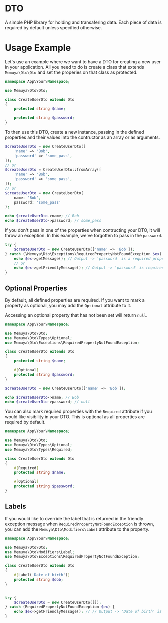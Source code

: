 # DTO

A simple PHP library for holding and transafering data. Each piece of data is required by default unless specified otherwise.

# Usage Example
Let's use an example where we want to have a DTO for creating a new user in your application. All you need to do is create a class that extends `Memuya\Dto\Dto` and set the properies on that class as protected.
```php
namespace App\Your\Namespace;

use Memuya\Dto\Dto;

class CreateUserDto extends Dto
{
    protected string $name;

    protected string $password;
}
```
To then use this DTO, create a new instance, passing in the defined properties and their values into the contructor as an array or as arguments.

```php
$createUserDto = new CreateUserDto([
    'name' => 'Bob',
    'password' => 'some_pass',
]);
// or
$createUserDto = CreateUserDto::fromArray([
    'name' => 'Bob',
    'password' => 'some_pass',
]);
// or
$createUserDto = new CreateUserDto(
    name: 'Bob',
    password: 'some_pass'
);

echo $createUserDto->name; // Bob
echo $createUserDto->password; // some_pass
```

If you don't pass in one of the properties when contructing your DTO, it will throw an exception. In this example, we've forgotten to pass in the `password`.
```php
try {
    $createUserDto = new CreateUserDto(['name' => 'Bob']);
} catch (\Memuya\Dto\Exceptions\RequiredPropertyNotFoundException $ex) {
    echo $ex->getMessage(); // Output -> 'password' is a required property on \App\Your\Namespace\CreateUserDto.
    // or
    echo $ex->getFriendlyMessage(); // Output -> 'password' is required.
}
```

## Optional Properties
By default, all defined properties are required. If you want to mark a property as optional, you may add the `Optional` attribute to it.

Accessing an optional property that has not been set will return `null`.
```php
namespace App\Your\Namespace;

use Memuya\Dto\Dto;
use Memuya\Dto\Types\Optional;
use Memuya\Dto\Exceptions\RequiredPropertyNotFoundException;

class CreateUserDto extends Dto
{
    protected string $name;

    #[Optional]
    protected string $password;
}

$createUserDto = new CreateUserDto(['name' => 'Bob']);

echo $createUserDto->name; // Bob
echo $createUserDto->password; // null
```

You can also mark required properties with the `Required` attribute if you would like visibility in your DTO. This is optional as all properties are required by default.

```php
namespace App\Your\Namespace;

use Memuya\Dto\Dto;
use Memuya\Dto\Types\Optional;
use Memuya\Dto\Types\Required;

class CreateUserDto extends Dto
{
    #[Required]
    protected string $name;

    #[Optional]
    protected string $password;
}
```

## Labels
If you would like to override the label that is returned in the friendly exception message when `RequiredPropertyNotFoundException` is thrown, you can add the `Memuya\Dto\Modifiers\Label` attribute to the property.

```php
namespace App\Your\Namespace;

use Memuya\Dto\Dto;
use Memuya\Dto\Modifiers\Label;
use Memuya\Dto\Exceptions\RequiredPropertyNotFoundException;

class CreateUserDto extends Dto
{
    #[Label('Date of birth')]
    protected string $dob;
}


try {
    $createUserDto = new CreateUserDto([]);
} catch (RequiredPropertyNotFoundException $ex) {
    echo $ex->getFriendlyMessage(); // // Output -> 'Date of birth' is required.
}
```